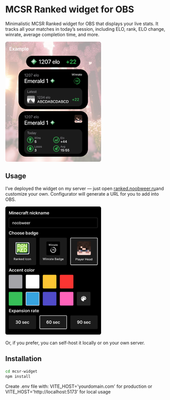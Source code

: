 # MCSR Ranked widget for OBS

Minimalistic MCSR Ranked widget for OBS that displays your live stats. It tracks all your matches in today’s session, including ELO, rank, ELO change, winrate, average completion time, and more.

<img src="./examples/examples.png" alt="drawing" width="300"/>

## Usage

I’ve deployed the widget on my server — just open [ranked.noobweer.ru](https://ranked.noobweer.ru)and customize your own. Configurator will generate a URL for you to add into OBS.

<img src="./examples/configurator.png" alt="drawing" width="300"/>

Or, if you prefer, you can self-host it locally or on your own server.

## Installation

```bash
cd mcsr-widget
npm install
```

Create .env file with:
VITE_HOST='yourdomain.com' for production or VITE_HOST='http://localhost:5173' for local usage
